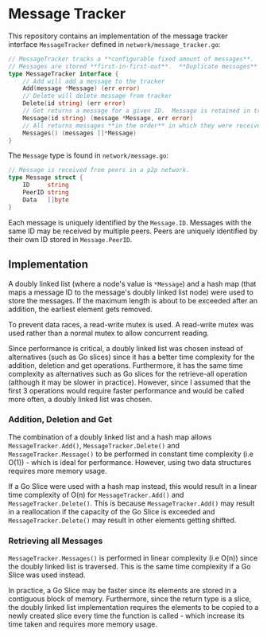 # Message Tracker

This repository contains an implementation of the message tracker interface `MessageTracker` defined in `network/message_tracker.go`:

```go 
// MessageTracker tracks a **configurable fixed amount of messages**.
// Messages are stored **first-in-first-out**.  **Duplicate messages** should **not** be stored in the **queue**.
type MessageTracker interface {
	// Add will add a message to the tracker
	Add(message *Message) (err error)
	// Delete will delete message from tracker
	Delete(id string) (err error)
	// Get returns a message for a given ID.  Message is retained in tracker
	Message(id string) (message *Message, err error)
	// All returns messages **in the order** in which they were received
	Messages() (messages []*Message)
}
```

The `Message` type is found in `network/message.go`:

```go 
// Message is received from peers in a p2p network.
type Message struct {
	ID     string
	PeerID string
	Data   []byte
}
```

Each message is uniquely identified by the `Message.ID`. Messages with the same ID may be received by multiple peers. Peers are uniquely identified by their own ID stored in `Message.PeerID`.

## Implementation

A doubly linked list (where a node's value is `*Message`) and a hash map (that maps a message ID to the message's doubly linked list node) were used to store the messages. If the maximum length is about to be exceeded after an addition, the earliest element gets removed.

To prevent data races, a read-write mutex is used. A read-write mutex was used rather than a normal mutex to allow concurrent reading.

Since performance is critical, a doubly linked list was chosen instead of alternatives (such as Go slices) since it has a better time complexity for the addition, deletion and get operations. Furthermore, it has the same time complexity as alternatives such as Go slices for the retrieve-all operation (although it may be slower in practice). However, since I assumed that the first 3 operations would require faster performance and would be called more often, a doubly linked list was chosen.

### Addition, Deletion and Get

The combination of a doubly linked list and a hash map allows `MessageTracker.Add()`, `MessageTracker.Delete()` and `MessageTracker.Message()` to be performed in constant time complexity (i.e O(1)) - which is ideal for performance. However, using two data structures requires more memory usage.

If a Go Slice were used with a hash map instead, this would result in a linear time complexity of O(n) for `MessageTracker.Add()` and `MessageTracker.Delete()`. This is because `MessageTracker.Add()` may result in a reallocation if the capacity of the Go Slice is exceeded and `MessageTracker.Delete()` may result in other elements getting shifted.

### Retrieving all Messages

`MessageTracker.Messages()` is performed in linear complexity (i.e O(n)) since the doubly linked list is traversed. This is the same time complexity if a Go Slice was used instead.

In practice, a Go Slice may be faster since its elements are stored in a contiguous block of memory. Furthermore, since the return type is a slice, the doubly linked list implementation requires the elements to be copied to a newly created slice every time the function is called - which increase its time taken and requires more memory usage.

